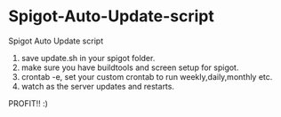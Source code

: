 # Spigot-Auto-Update-script
Spigot Auto Update script

1. save update.sh in your spigot folder. 
2. make sure you have buildtools and screen setup for spigot.
3. crontab -e, set your custom crontab to run weekly,daily,monthly etc.
4. watch as the server updates and restarts.

PROFIT!! :)
